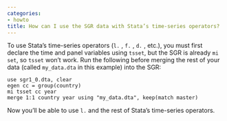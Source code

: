 ```yaml
---
categories:
- howto
title: How can I use the SGR data with Stata’s time-series operators?
---
```


To use Stata’s time-series operators (`l.` , `f.` , `d.` , etc.), you must first declare the time and panel variables using `tsset`, but the SGR is already `mi set`, so `tsset` won’t work. Run the following before merging the rest of your data (called `my_data.dta` in this example) into the SGR:

    use sgr1_0.dta, clear
    egen cc = group(country)  
    mi tsset cc year
    merge 1:1 country year using "my_data.dta", keep(match master) 

Now you’ll be able to use `l.` and the rest of Stata’s time-series operators.
